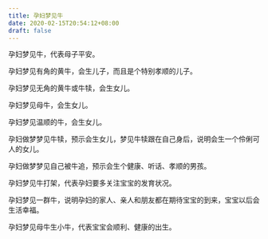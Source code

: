 ```yaml
---
title: 孕妇梦见牛
date: 2020-02-15T20:54:12+08:00
draft: false
---
```


孕妇梦见牛，代表母子平安。<br>

孕妇梦见有角的黄牛，会生儿子，而且是个特别孝顺的儿子。<br>

孕妇梦见无角的黄牛或牛犊，会生女儿。<br>

孕妇梦见母牛，会生女儿。<br>

孕妇梦见温顺的牛，会生女儿。<br>

孕妇做梦梦见牛犊，预示会生女儿，梦见牛犊跟在自己身后，说明会生一个伶俐可人的女儿。<br>

孕妇做梦梦见自己被牛追，预示会生个健康、听话、孝顺的男孩。<br>

孕妇梦见牛打架，代表孕妇要多关注宝宝的发育状况。<br>

孕妇梦见一群牛，说明孕妇的家人、亲人和朋友都在期待宝宝的到来，宝宝以后会生活幸福。<br>

孕妇梦见母牛生小牛，代表宝宝会顺利、健康的出生。<br>
